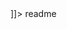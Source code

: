 <snippet>
  <content><![CDATA[
# Kuveyt Türk Code Fest '16

]]></content>
  <tabTrigger>readme</tabTrigger>
</snippet>